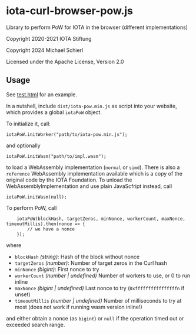 # iota-curl-browser-pow.js
Library to perform PoW for IOTA in the browser (different implementations)

Copyright 2020-2021 IOTA Stiftung

Copyright 2024 Michael Schierl

Licensed under the Apache License, Version 2.0

## Usage

See [test.html](test.html) for an example.

In a nutshell, include `dist/iota-pow.min.js` as script into your website, which provides a global `iotaPoW` object.

To initialize it, call:

    iotaPoW.initWorker("path/to/iota-pow.min.js");

and optionally

	iotaPoW.initWasm("path/to/impl.wasm");

to load a WebAssembly implementation (`normal` or `simd`). There is also a `reference` WebAssembly implementation available which is a copy of the original code by the IOTA Foundation. To unload the WebAssemblyImplementation and use plain JavaScfript instead, call

    iotaPoW.initWasm(null);

To perform PoW, call

        iotaPoW(blockHash, targetZeros, minNonce, workerCount, maxNonce, timeoutMillis).then(nonce => {
            // we have a nonce
        });

where

- `blockHash` *(string)*: Hash of the block without nonce
- `targetZeros` *(number)*: Number of target zeros in the Curl hash
- `minNonce` *(bigint)*: First nonce to try
- `workerCount` *(number | undefined)* Number of workers to use, or 0 to run inline
- `maxNonce` *(bigint | undefined)* Last nonce to try (`0xffffffffffffffffn` if unset)
- `timeoutMillis` *(number | undefined)* Number of milliseconds to try at most (does not work if running wasm version inline!)

and either obtain a nonce (as `bigint`) or `null` if the operation timed out or exceeded search range.
